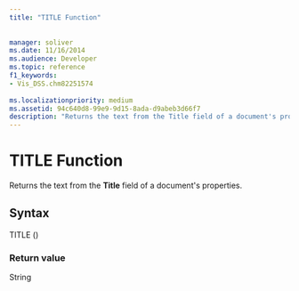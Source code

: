 ```yaml
---
title: "TITLE Function"
 
 
manager: soliver
ms.date: 11/16/2014
ms.audience: Developer
ms.topic: reference
f1_keywords:
- Vis_DSS.chm82251574
 
ms.localizationpriority: medium
ms.assetid: 94c640d8-99e9-9d15-8ada-d9abeb3d66f7
description: "Returns the text from the Title field of a document's properties."
---
```


# TITLE Function

Returns the text from the **Title** field of a document's properties. 
  
## Syntax

TITLE ()
  
### Return value

String
  

